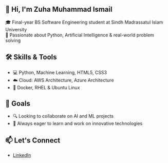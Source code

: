 ## 👋 Hi, I'm Zuha Muhammad Ismail

🎓 Final-year BS Software Engineering student at Sindh Madrassatul Islam University  
🤖 Passionate about Python, Artificial Intelligence & real-world problem solving

## 🛠️ Skills & Tools
- 💻 Python, Machine Learning, HTML5, CSS3
- ☁️ Cloud: AWS Architecture, Azure Architecture
- 🐳 Docker, RHEL & Ubuntu Linux

## 🎯 Goals
- 🔍 Looking to collaborate on AI and ML projects
- 🚀 Always eager to learn and work on innovative technologies

## 📫 Let's Connect
- [LinkedIn](https://www.linkedin.com/in/zuha-muhammad-ismail-794b6b244)
